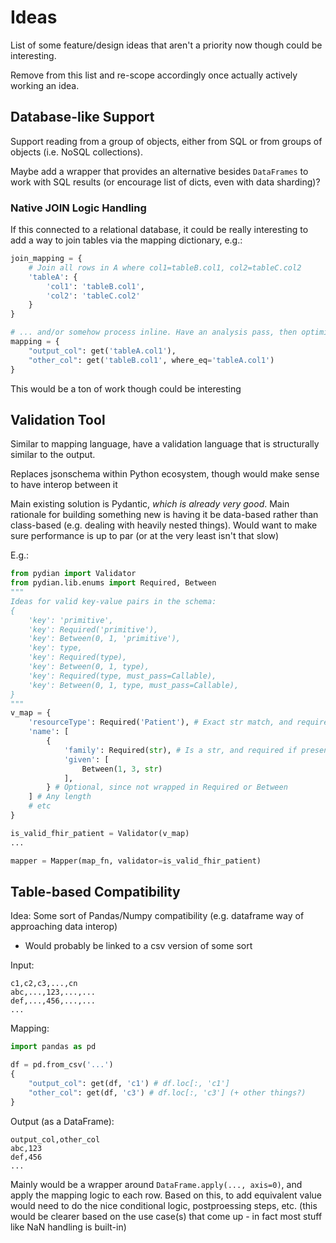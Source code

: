 
# Ideas

List of some feature/design ideas that aren't a priority now though could be interesting.

Remove from this list and re-scope accordingly once actually actively working an idea.

## Database-like Support
Support reading from a group of objects, either from SQL or from groups of objects (i.e. NoSQL collections).

Maybe add a wrapper that provides an alternative besides `DataFrames` to work with SQL results (or encourage list of dicts, even with data sharding)?

### Native JOIN Logic Handling
If this connected to a relational database, it could be really interesting to add a way to join tables via the mapping dictionary, e.g.:
```python
join_mapping = {
    # Join all rows in A where col1=tableB.col1, col2=tableC.col2
    'tableA': {
        'col1': 'tableB.col1',
        'col2': 'tableC.col2'
    }
}

# ... and/or somehow process inline. Have an analysis pass, then optimize the query accordingly
mapping = {
    "output_col": get('tableA.col1'),
    "other_col": get('tableB.col1', where_eq='tableA.col1')
}
```
This would be a ton of work though could be interesting


## Validation Tool
Similar to mapping language, have a validation language that is structurally similar to the output.

Replaces jsonschema within Python ecosystem, though would make sense to have interop between it

Main existing solution is Pydantic, _which is already very good_. Main rationale for building something new
is having it be data-based rather than class-based (e.g. dealing with heavily nested things).
Would want to make sure performance is up to par (or at the very least isn't that slow)

E.g.:
```python
from pydian import Validator
from pydian.lib.enums import Required, Between
"""
Ideas for valid key-value pairs in the schema:
{
    'key': 'primitive',
    'key': Required('primitive'),
    'key': Between(0, 1, 'primitive'),
    'key': type,
    'key': Required(type),
    'key': Between(0, 1, type),
    'key': Required(type, must_pass=Callable),
    'key': Between(0, 1, type, must_pass=Callable),
}
"""
v_map = {
    'resourceType': Required('Patient'), # Exact str match, and required
    'name': [
        {
            'family': Required(str), # Is a str, and required if present
            'given': [
                Between(1, 3, str)
            ],
        } # Optional, since not wrapped in Required or Between
    ] # Any length
    # etc
}

is_valid_fhir_patient = Validator(v_map)
...

mapper = Mapper(map_fn, validator=is_valid_fhir_patient)
```

## Table-based Compatibility
Idea: Some sort of Pandas/Numpy compatibility (e.g. dataframe way of approaching data interop)
- Would probably be linked to a csv version of some sort

Input:
```csv
c1,c2,c3,...,cn
abc,...,123,...,...
def,...,456,...,...
...
```

Mapping:
```python
import pandas as pd

df = pd.from_csv('...')
{
    "output_col": get(df, 'c1') # df.loc[:, 'c1']
    "other_col": get(df, 'c3') # df.loc[:, 'c3'] (+ other things?)
}
```

Output (as a DataFrame):
```csv
output_col,other_col
abc,123
def,456
...
```

Mainly would be a wrapper around `DataFrame.apply(..., axis=0)`, and apply the mapping logic to each row.
Based on this, to add equivalent value would need to do the nice conditional logic, postproessing steps, etc.
(this would be clearer based on the use case(s) that come up - in fact most stuff like NaN handling is built-in)
